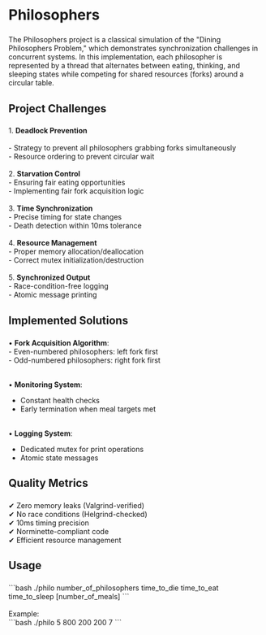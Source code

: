 <h1 align="left">Philosophers</h1>

###

<p align="left">The Philosophers project is a classical simulation of the "Dining Philosophers Problem," which demonstrates synchronization challenges in concurrent systems. In this implementation, each philosopher is represented by a thread that alternates between eating, thinking, and sleeping states while competing for shared resources (forks) around a circular table.</p>

###

<h2 align="left">Project Challenges</h2>

###

<p align="left">
1. <strong>Deadlock Prevention</strong><br><br>
- Strategy to prevent all philosophers grabbing forks simultaneously<br>
- Resource ordering to prevent circular wait<br><br>
2. <strong>Starvation Control</strong><br>
- Ensuring fair eating opportunities<br>
- Implementing fair fork acquisition logic<br><br>
3. <strong>Time Synchronization</strong><br>
- Precise timing for state changes<br>
- Death detection within 10ms tolerance<br><br>
4. <strong>Resource Management</strong><br>
- Proper memory allocation/deallocation<br>
- Correct mutex initialization/destruction<br><br>
5. <strong>Synchronized Output</strong><br>
- Race-condition-free logging<br>
- Atomic message printing</p>

###

<h2 align="left">Implemented Solutions</h2>

###

<p align="left">
• <strong>Fork Acquisition Algorithm</strong>:<br>
- Even-numbered philosophers: left fork first<br>
- Odd-numbered philosophers: right fork first<br><br>

• <strong>Monitoring System</strong>:<br>
- Constant health checks<br>
- Early termination when meal targets met<br><br>

• <strong>Logging System</strong>:<br>
- Dedicated mutex for print operations<br>
- Atomic state messages</p>

###

<h2 align="left">Quality Metrics</h2>

###

<p align="left">
✔ Zero memory leaks (Valgrind-verified)<br>
✔ No race conditions (Helgrind-checked)<br>
✔ 10ms timing precision<br>
✔ Norminette-compliant code<br>
✔ Efficient resource management</p>

###

<h2 align="left">Usage</h2>

###

<p align="left">```bash
./philo number_of_philosophers time_to_die time_to_eat time_to_sleep [number_of_meals]
```<br><br>
Example:<br>
```bash
./philo 5 800 200 200 7
```</p>
